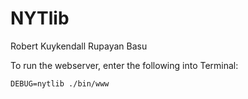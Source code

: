 NYTlib
======

Robert Kuykendall
Rupayan Basu


To run the webserver, enter the following into Terminal:

    DEBUG=nytlib ./bin/www
